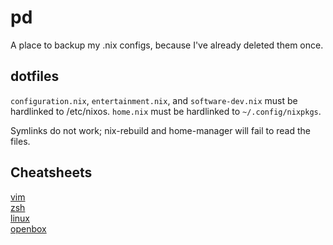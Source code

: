 # pd
A place to backup my .nix configs, because I've already deleted them once.

## dotfiles

`configuration.nix`, `entertainment.nix`, and `software-dev.nix` must be hardlinked to
/etc/nixos.
`home.nix` must be hardlinked to `~/.config/nixpkgs`.

Symlinks do not work; nix-rebuild and home-manager will fail to read the files.

## Cheatsheets
[vim](cheatsheets/vim.md)  
[zsh](cheatsheets/zsh.md)  
[linux](cheatsheets/linux.md)  
[openbox](cheatsheets/openbox.md)  
